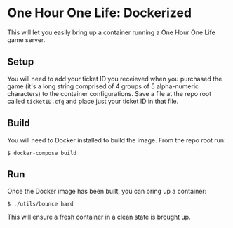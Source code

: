 # One Hour One Life: Dockerized

This will let you easily bring up a container running a One Hour One Life game server.

## Setup

You will need to add your ticket ID you receieved when you purchased the game (it's a long string comprised of 4 groups of 5 alpha-numeric characters) to the container configurations.  Save a file at the repo root called `ticketID.cfg` and place just your ticket ID in that file.

## Build

You will need to Docker installed to build the image.  From the repo root run:

`$ docker-compose build`

## Run

Once the Docker image has been built, you can bring up a container:

`$ ./utils/bounce hard`

This will ensure a fresh container in a clean state is brought up.
